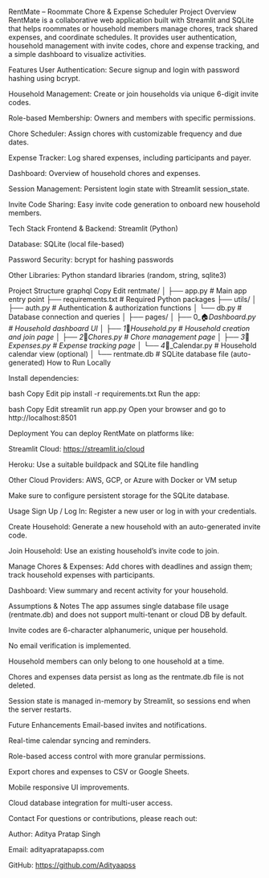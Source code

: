RentMate – Roommate Chore & Expense Scheduler
Project Overview
RentMate is a collaborative web application built with Streamlit and SQLite that helps roommates or household members manage chores, track shared expenses, and coordinate schedules. It provides user authentication, household management with invite codes, chore and expense tracking, and a simple dashboard to visualize activities.

Features
User Authentication: Secure signup and login with password hashing using bcrypt.

Household Management: Create or join households via unique 6-digit invite codes.

Role-based Membership: Owners and members with specific permissions.

Chore Scheduler: Assign chores with customizable frequency and due dates.

Expense Tracker: Log shared expenses, including participants and payer.

Dashboard: Overview of household chores and expenses.

Session Management: Persistent login state with Streamlit session_state.

Invite Code Sharing: Easy invite code generation to onboard new household members.

Tech Stack
Frontend & Backend: Streamlit (Python)

Database: SQLite (local file-based)

Password Security: bcrypt for hashing passwords

Other Libraries: Python standard libraries (random, string, sqlite3)

Project Structure
graphql
Copy
Edit
rentmate/
│
├── app.py                     # Main app entry point
├── requirements.txt           # Required Python packages
├── utils/
│   ├── auth.py                # Authentication & authorization functions
│   └── db.py                  # Database connection and queries
│
├── pages/
│   ├── 0_🏠_Dashboard.py       # Household dashboard UI
│   ├── 1_👥_Household.py       # Household creation and join page
│   ├── 2_🧹_Chores.py          # Chore management page
│   ├── 3_💸_Expenses.py        # Expense tracking page
│   └── 4_📅_Calendar.py        # Household calendar view (optional)
│
└── rentmate.db                # SQLite database file (auto-generated)
How to Run Locally

Install dependencies:

bash
Copy
Edit
pip install -r requirements.txt
Run the app:

bash
Copy
Edit
streamlit run app.py
Open your browser and go to http://localhost:8501

Deployment
You can deploy RentMate on platforms like:

Streamlit Cloud: https://streamlit.io/cloud

Heroku: Use a suitable buildpack and SQLite file handling

Other Cloud Providers: AWS, GCP, or Azure with Docker or VM setup

Make sure to configure persistent storage for the SQLite database.

Usage
Sign Up / Log In: Register a new user or log in with your credentials.

Create Household: Generate a new household with an auto-generated invite code.

Join Household: Use an existing household’s invite code to join.

Manage Chores & Expenses: Add chores with deadlines and assign them; track household expenses with participants.

Dashboard: View summary and recent activity for your household.

Assumptions & Notes
The app assumes single database file usage (rentmate.db) and does not support multi-tenant or cloud DB by default.

Invite codes are 6-character alphanumeric, unique per household.

No email verification is implemented.

Household members can only belong to one household at a time.

Chores and expenses data persist as long as the rentmate.db file is not deleted.

Session state is managed in-memory by Streamlit, so sessions end when the server restarts.

Future Enhancements
Email-based invites and notifications.

Real-time calendar syncing and reminders.

Role-based access control with more granular permissions.

Export chores and expenses to CSV or Google Sheets.

Mobile responsive UI improvements.

Cloud database integration for multi-user access.

Contact
For questions or contributions, please reach out:

Author: Aditya Pratap Singh

Email: adityapratapapss.com

GitHub: https://github.com/Adityaapss


